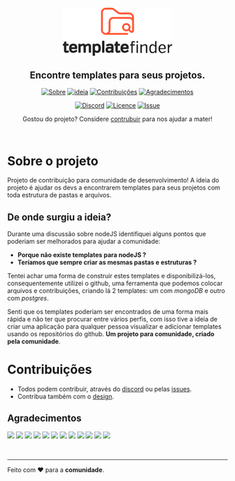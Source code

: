 <p align="center">
    <img src=".github/assets/images/logo-light-vertical.png" alt="Template finder logo" width="250px">
    <h2 align="center">
        Encontre templates para seus projetos.
    </h2>
</p>

<div align="center">

[![Sobre](https://img.shields.io/badge/-Sobre-ff5733)](#sobre-o-projeto)
[![ideia](https://img.shields.io/badge/-Ideia-ff5733)](#de-onde-surgiu-a-ideia)
[![Contribuições](https://img.shields.io/badge/-Contribuições-ff5733)](#contribuições)
[![Agradecimentos](https://img.shields.io/badge/-Agradecimentos-ff5733)](#agradecimentos)
<br>

[![Discord](https://img.shields.io/badge/-Comunidade-212121?&labelColor=ff5733&logo=discord&logoColor=212121&link=https://discord.gg/8DP5TaM)](https://discord.gg/8DP5TaM)
[![Licence](https://img.shields.io/badge/-Licença-212121)](/LICENSE)
[![Issue](https://img.shields.io/badge/-Sugestões-212121)](https://github.com/rpradosilva/cli-iva-generator/issues/new/choose)

</div>

<p align="center">Gostou do projeto? Considere <a href="#">contrubuir</a> para nos ajudar a mater!
</p>
<br>

# Sobre o projeto

Projeto de contribuição para comunidade de desenvolvimento! A ideia do projeto é ajudar os devs a encontrarem templates para seus projetos com toda estrutura de pastas e arquivos.

## De onde surgiu a ideia?

Durante uma discussão sobre nodeJS identifiquei alguns pontos que poderiam ser melhorados para ajudar a comunidade:

- **Porque não existe templates para nodeJS ?**
- **Teríamos que sempre criar as mesmas pastas e estruturas ?**

Tentei achar uma forma de construir estes templates e disponibilizá-los, consequentemente utilizei o github, uma ferramenta que podemos colocar arquivos e contribuições, criando lá 2 templates: um com _mongoDB_ e outro com _postgres_.

Senti que os templates poderiam ser encontrados de uma forma mais rápida e não ter que procurar entre vários perfis, com isso tive a ideia de criar uma aplicação para qualquer pessoa visualizar e adicionar templates usando os repositórios do github. **Um projeto para comunidade, criado pela comunidade**.

# Contribuições

- Todos podem contribuir, através do [discord](https://discord.gg/8DP5TaM) ou pelas [issues](https://github.com/rpradosilva/cli-iva-generator/issues/new/choose).
- Contribua também com o [design](https://www.figma.com/file/epFy5E29vSvSU1aC1M2PZd/template-finder?node-id=4%3A115).
  <br>

## Agradecimentos

[![](https://img.shields.io/badge/Adailson%20Aguiar-212121)](https://www.linkedin.com/in/adailsonaguiar/)
[![](https://img.shields.io/badge/Arthur%20Castro-212121)](https://www.linkedin.com/in/arthur-castro-9a65521)
[![](https://img.shields.io/badge/Brendo%20Souza-212121)](https://www.linkedin.com/in/brendo-souza-pinheiro)
[![](https://img.shields.io/badge/Daniel%20Giovane-212121)](https://www.linkedin.com/in/daniel-fernandes2015)
[![](https://img.shields.io/badge/Daywison%20Silva-212121)](https://www.linkedin.com/in/daywison-s-ab11b6121/)
[![](https://img.shields.io/badge/Fernando%20Cardoso-212121)](https://www.linkedin.com/in/fernando-manoel-cardoso-8aaa9867/)
[![](https://img.shields.io/badge/Fillipe%20Augusto-212121)](https://www.linkedin.com/in/fillipeags/)
[![](https://img.shields.io/badge/Gabriel%20Pereira-212121)](https://www.linkedin.com/in/gabriel-pereira-oliveira-78b1801ab/)
[![](https://img.shields.io/badge/Luciano%20Weslen-212121)](https://www.linkedin.com/in/lucianoweslen11)
[![](https://img.shields.io/badge/Marcos%20Henrique-212121)](https://www.linkedin.com/in/marcos-henrique-developer/)
[![](https://img.shields.io/badge/Rafael%20Prado-212121)](https://www.linkedin.com/in/rpradosilva)
[![](https://img.shields.io/badge/Rômulo%20Melo-212121)](https://www.linkedin.com/in/romulo-melo/)

<br>

---

Feito com ❤ para a **comunidade**.
